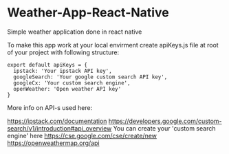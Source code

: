 # Weather-App-React-Native

Simple weather application done in react native

To make this app work at your local envirment create apiKeys.js file at root of your project with following structure:

    export default apiKeys = {
      ipstack: 'Your ipstack API key',
      googleSearch: 'Your google custom search API key',
      googleCx: 'Your custom search engine',
      openWeather: 'Open weather API key'
    }
    
More info on API-s used here:

https://ipstack.com/documentation
https://developers.google.com/custom-search/v1/introduction#api_overview
You can create your 'custom search engine' here https://cse.google.com/cse/create/new
https://openweathermap.org/api
